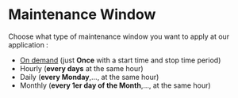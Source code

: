 # Maintenance Window

Choose what type of maintenance window you want to apply at our application : 
- [On demand](https://github.com/JLLormeau/OnDemand-Configuration-with-Monaco/tree/main/Maintenance-Window/deploy-ondemand-mw) (just **Once** with a start time and stop time period)
- Hourly  (**every days** at the same hour)
- Daily   (**every Monday**,...,  at the same hour)
- Monthly (**every 1er day of the Month**,...,  at the same hour)

